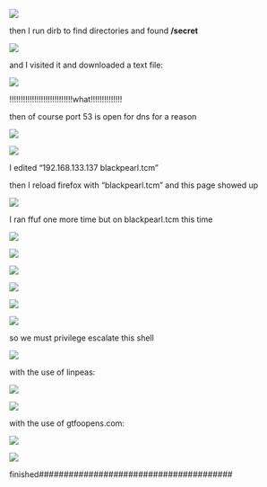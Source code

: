 ![](attachment/f41bed6af81faf8fd1b9a9b920b0a8f2.png)

then I run dirb to find directories and found **/secret**

![](attachment/3d865514f0137d165a9f939329cb9a4e.png)

and I visited it and downloaded a text file:

![](attachment/48fda0d9c7f236ec20a847df52713d0a.png)

!!!!!!!!!!!!!!!!!!!!!!!!!!!!what!!!!!!!!!!!!!!

then of course port 53 is open for dns for a reason

  

![](attachment/af04b06bd3ef26ee6295b34ef6fa5212.png)

![](attachment/066b4858847eeb6db47cf6b15583cc2f.png)

I edited “192.168.133.137 blackpearl.tcm”

then I reload firefox with “blackpearl.tcm” and this page showed up

![](attachment/54ae9a15ab2f405c82c718bb694e497c.png)

I ran ffuf one more time but on blackpearl.tcm this time

![](attachment/edd68f8abb586e8c94d6206e15bfdca9.png)

![](attachment/172e56734e0a239bf8e3f6b5c6fd04bc.png)

![](attachment/3872bf24d1526e72d0df0250cc0df699.png)

![](attachment/8a26d4eb755afe162567f1537a806c1f.png)

![](attachment/f899f3f2e3eb3a104661df70e6753582.png)

![](attachment/0c55aa6e2f080e1ee57111a08c443acb.png)

so we must privilege escalate this shell

![](attachment/dcf0010837c7f6dd6ddd2d2bcd72f99c.png)

with the use of linpeas:

![](attachment/76a5d4c8ab153d5874caed39c54f06cf.png)

![](attachment/5dd8daa9f77575aee309294bb06ff970.png)

with the use of gtfoopens.com:

![](attachment/af741f6d3d8a8f3a1666112b171ffafe.png)

![](attachment/c4e20858e6ec722f733998e664fc1e9a.png)

finished#######################################